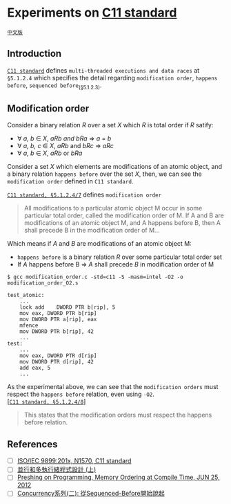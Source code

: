 # Experiments on [C11 standard](http://www.open-std.org/jtc1/sc22/wg14/www/docs/n1570.pdf)

[`中文版`](https://hackmd.io/@butastur/concurrency-happens-before)

## Introduction
[`C11 standard`](http://www.open-std.org/jtc1/sc22/wg14/www/docs/n1570.pdf) defines `multi-threaded executions and data races` at `§5.1.2.4` which specifies the detail regarding `modification order`, `happens before`, `sequenced before`<sub>(§5.1.2.3)</sub>. 

## Modification order
Consider a binary relation *R* over a set *X* which *R* is total order if *R* satify:
- ∀  *a, b* ∈  *X*, *aRb and bRa* ⇒  *a* = *b*
- ∀  *a, b, c* ∈  *X*, *aRb* and *bRc* ⇒  *aRc*
- ∀  *a, b* ∈  *X*, *aRb* or *bRa*

Consider a set *X* which elements are modifications of an atomic object, and a binary relation `happens before` over the set *X*, then, we can see the `modification order` defined in `C11 standard`.

[`C11 standard, §5.1.2.4/7`](http://www.open-std.org/jtc1/sc22/wg14/www/docs/n1570.pdf) defines `modification order`
> All modifications to a particular atomic object M occur in some particular total order, called the modification order of M. If A and B are modifications of an atomic object M, and A happens before B, then A shall precede B in the modification order of M...

Which means if *A* and *B* are modifications of an atomic object M:
- `happens before` is a binary relation *R* over some particular total order set
- If *A* happens before B ⇒  *A* shall precede *B* in modification order of M

```shell
$ gcc modification_order.c -std=c11 -S -masm=intel -O2 -o modification_order_O2.s
```

```
test_atomic:
    ...
    lock add    DWORD PTR b[rip], 5
    mov eax, DWORD PTR b[rip]
    mov DWORD PTR a[rip], eax
    mfence
    mov DWORD PTR b[rip], 42
    ...
test:
    ...
    mov eax, DWORD PTR d[rip]
    mov DWORD PTR d[rip], 42
    add eax, 5
    ...
```

As the experimental above, we can see that the `modification orders` must respect the `happens before` relation, even using `-O2`.</br>
[[`C11 standard, §5.1.2.4/8`](http://www.open-std.org/jtc1/sc22/wg14/www/docs/n1570.pdf)]
> This states that the modification orders must respect the happens before relation.

## References
- [ ] [ISO/IEC 9899:201x, N1570, C11 standard](http://www.open-std.org/jtc1/sc22/wg14/www/docs/n1570.pdf)
- [ ] [並行和多執行緒程式設計 (上)](https://www.youtube.com/watch?v=i23aGY2173g)
- [ ] [Preshing on Programming, Memory Ordering at Compile Time, JUN 25, 2012](https://preshing.com/20120625/memory-ordering-at-compile-time/)
- [ ] [Concurrency系列(二): 從Sequenced-Before開始說起](http://opass.logdown.com/posts/788206-concurrency-series-2-starting-from-sequenced-before)
